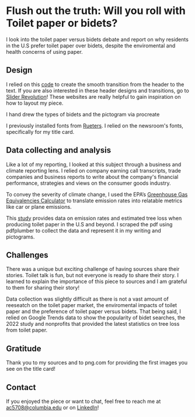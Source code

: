 # Flush out the truth: Will you roll with Toilet paper or bidets?

I look into the toilet paper versus bidets debate and report on why residents in the U.S prefer toilet paper over bidets, despite the enviromental and health concerns of using paper.

## Design

I relied on this <a href="https://codepen.io/tsimenis/pen/xVPLjp">code</a> to create the smooth transition from the header to the text. If you are also interested in these header designs and transitions, go to <a href="https://www.sliderrevolution.com/resources/css-header/">Slider Revolution</a>! These websites are really helpful to gain inspiration on how to layout my piece.

I hand drew the types of bidets and the pictogram via procreate

I previously installed fonts from <a href="https://www.thomsonreuters.com/en-us/help/ultratax-cs/get-started/install-and-update/reinstall-fonts">Rueters</a>. I relied on the newsroom's fonts, specifically for my title card.

## Data collecting and analysis

Like a lot of my reporting, I looked at this subject through a business and climate reporting lens. I relied on company earning call transcripts, trade companies and business reports to write about the company's financial performance, strategies and views on the consumer goods industry.

To convey the severity of climate change, I used the EPA’s <a href="https://www.epa.gov/energy/greenhouse-gas-equivalencies-calculator">Greenhouse Gas Equivalencies Calculator</a> to translate emission rates into relatable metrics like car or plane emissions.

This <a href="https://drive.google.com/file/d/1IOBDcixSgD5Lgz2gT3UmPb0i4EIvI4bs/view?pli=1">study</a> provides data on emission rates and estimated tree loss when producing toilet paper in the U.S and beyond. I scraped the pdf using pdfplumber to collect the data and represent it in my writing and pictograms.

## Challenges

There was a unique but exciting challenge of having sources share their stories. Toilet talk is fun, but not everyone is ready to share their story. I learned to explain the importance of this piece to sources and I am grateful to them for sharing their story!

Data collection was slightly difficult as there is not a vast amount of reeseatch on the toilet paper market, the enviromental impacts of toilet paper and the preference of toilet paper versus bidets. That being said, I relied on Google Trends data to show the popularity of bidet searches, the 2022 study and nonprofits that provided the latest statistics on tree loss from toilet paper.

## Gratitude

Thank you to my sources and to png.com for providing the first images you see on the title card!

## Contact

If you enjoyed the piece or want to chat, feel free to reach me at ac5708@columbia.edu or on <a href="https://www.linkedin.com/in/ananya-chetia-a94121183/">LinkedIn</a>!
